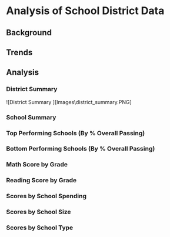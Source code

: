 # Analysis of School District Data
## Background
## Trends
## Analysis
### District Summary

![District Summary ][Images\district_summary.PNG]

### School Summary
### Top Performing Schools (By % Overall Passing)
### Bottom Performing Schools (By  % Overall Passing)
### Math Score by Grade
### Reading Score by Grade
### Scores by School Spending
### Scores by School Size
### Scores by School Type